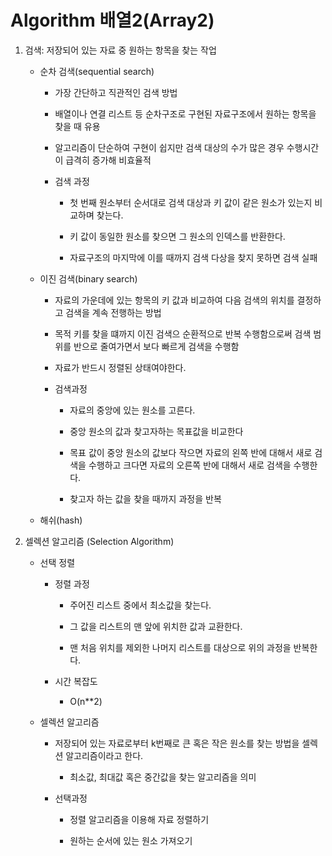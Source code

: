 # Algorithm 배열2(Array2)

1. 검색: 저장되어 있는 자료 중 원하는 항목을 찾는 작업
   
   - 순차 검색(sequential search)
     
     - 가장 간단하고 직관적인 검색 방법
     
     - 배열이나 연결 리스트 등 순차구조로 구현된 자료구조에서 원하는 항목을 찾을 때 유용
     
     - 알고리즘이 단순하여 구현이 쉽지만 검색 대상의 수가 많은 경우 수행시간이 급격히 증가해 비효율적
     
     - 검색 과정
       
       - 첫 번째 원소부터 순서대로 검색 대상과 키 값이 같은 원소가 있는지 비교하며 찾는다.
       
       - 키 값이 동일한 원소를 찾으면 그 원소의 인덱스를 반환한다.
       
       - 자료구조의 마지막에 이를 때까지 검색 다상을 찾지 못하면 검색 실패
   
   - 이진 검색(binary search)
     
     - 자료의 가운데에 있는 항목의 키 값과 비교하여 다음 검색의 위치를 결정하고 검색을 계속 전행하는 방법
     
     - 목적 키를 찾을 떄까지 이진 검색으 순환적으로 반복 수행함으로써 검색 범위를 반으로 줄여가면서 보다 빠르게 검색을 수행함
     
     - 자료가 반드시 정렬된 상태여야한다.
     
     - 검색과정
       
       - 자료의 중앙에 있는 원소를 고른다.
       
       - 중앙 원소의 값과 찾고자하는 목표값을 비교한다
       
       - 목표 값이 중앙 원소의 값보다 작으면 자료의 왼쪽 반에 대해서 새로 검색을 수행하고 크다면 자료의 오른쪽 반에 대해서 새로 검색을 수행한다.
       
       - 찾고자 하는 값을 찾을 때까지 과정을 반복
   
   - 해쉬(hash)

2. 셀렉션 알고리즘 (Selection Algorithm)
   
   - 선택 정렬
     
     - 정렬 과정
       
       - 주어진 리스트 중에서 최소값을 찾는다.
       
       - 그 값을 리스트의 맨 앞에 위치한 값과 교환한다.
       
       - 맨 처음 위치를 제외한 나머지 리스트를 대상으로 위의 과정을 반복한다.
     
     - 시간 복잡도 
       
       - O(n**2)
   
   - 셀렉션 알고리즘
     
     - 저장되어 있는 자료로부터 k번째로 큰 혹은 작은 원소를 찾는 방법을 셀렉션 알고리즘이라고 한다.
       
       - 최소값, 최대값 혹은 중간값을 찾는 알고리즘을 의미
     
     - 선택과정
       
       - 정렬 알고리즘을 이용해 자료 정렬하기
       
       - 원하는 순서에 있는 원소 가져오기
